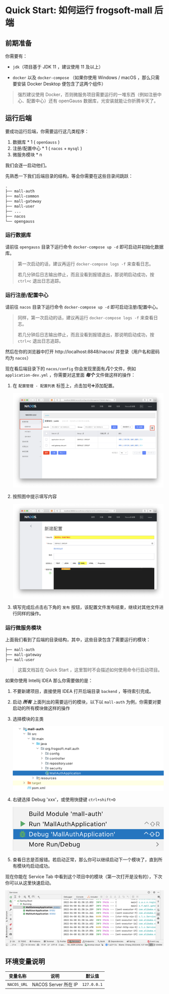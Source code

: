 # Quick Start: 如何运行 frogsoft-mall 后端

## 前期准备

你需要有：

- `jdk`（项目基于 JDK 11 ，建议使用 11 及以上）

- `docker` 以及 `docker-compose` （如果你使用 Windows / macOS ，那么只需要安装 Docker Desktop 便包含了这两个组件）

> 强烈建议使用 Docker，否则微服务项目需要运行的一堆东西（例如注册中心、配置中心）还有 openGauss 数据库，光安装就能让你折腾半天了。

## 运行后端

要成功运行后端，你需要运行这几类程序：

1. 数据库 * 1 ( `openGauss` )
2. 注册/配置中心 * 1 ( `nacos` + `mysql` )
3. 微服务模块 * n

我们会逐一启动他们。

先熟悉一下我们后端目录的结构，等会你需要在这些目录间跳跃：

```
.
├── mall-auth
├── mall-common
├── mall-gateway
├── mall-user
├── ...
├── nacos
└── opengauss
```

### 运行数据库

请前往 `opengauss` 目录下运行命令 `docker-compose up -d` 即可启动并初始化数据库。

> 第一次启动的话，建议再运行 `docker-compose logs -f`  来查看日志。
>
> 若几分钟后日志输出停止，而且没看到报错退出，那说明启动成功，按 `ctrl+c` 退出日志追踪。

### 运行注册/配置中心

请前往 `nacos` 目录下运行命令 `docker-compose up -d` 即可启动注册/配置中心。

> 同样，第一次启动的话，建议再运行 `docker-compose logs -f`  来查看日志。
>
> 若几分钟后日志输出停止，而且没看到报错退出，那说明启动成功，按 `ctrl+c` 退出日志追踪。

然后在你的浏览器中打开 http://localhost:8848/nacos/ 并登录（用户名和密码均为 `nacos`）

现在看后端目录下的 `nacos/config`  你会发现里面有***几***个文件，例如 `application-dev.yml` ，你需要对这里面 ***每个*** 文件做这样的操作：

1. 在 `配置管理 - 配置列表` 标签上，点击加号➕添加配置。

   ![nacos-config-page](readme-assets/nacos-config-page.png)

2. 按照图中提示填写内容

   ![nacos-new-config](readme-assets/nacos-new-config.png)

3. 填写完成后点击右下角的 `发布` 按钮，该配置文件发布结束，继续对其他文件进行同样的操作。

### 运行微服务模块

上面我们看到了后端的目录结构，其中，这些目录包含了需要运行的模块：

```
├── mall-auth
├── mall-gateway
├── mall-user
```

> 这篇文档旨在 Quick Start ，这里暂时不会描述如何使用命令行启动项目。

如果你使用 Intellij IDEA 那么你需要做的是：

1. 不要新建项目，直接使用 IDEA 打开后端目录 `backend` ，等待索引完成。

2. 启动 ***所有*** 上面列出的需要运行的模块，以下以 `mall-auth` 为例，你需要对要启动的所有模块做这样的操作

3. 选择模块的主类

   ![idea-module](readme-assets/idea-module.png)

4. 右键选择 Debug 'xxx'，或使用快捷键 `ctrl+shift+D`

   ![idea-start-debug](readme-assets/idea-start-debug.png)
   
5. 查看日志是否报错。若启动正常，那么你可以继续启动下一个模块了，直到所有模块均启动成功。

现在你能在 Service Tab 中看到这个项目中的模块（第一次打开是没有的），下次你可以从这里快速启动。

   ![idea-service-tab](readme-assets/idea-service-tab.png)


## 环境变量说明
| 变量名称    | 说明                 | 默认值      |
| ----------- | -------------------- | ----------- |
| `NACOS_URL` | NACOS Server 所在 IP | `127.0.0.1` |

